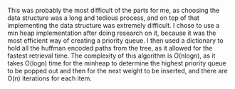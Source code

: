 This was probably the most difficult of the parts for me, as choosing the data
structure was a long and tedious process, and on top of that implementing the
data structure was extremely difficult. I chose to use a min heap implementation
after doing research on it, because it was the most efficient way of creating a
priority queue. I then used a dictionary to hold all the huffman encoded paths
from the tree, as it allowed for the fastest retrieval time. The complexity of
this algorithm is O(nlogn), as it takes O(logn) time for the minheap to determine
the highest priority queue to be popped out and then for the next weight to be
inserted, and there are O(n) iterations for each item. 
